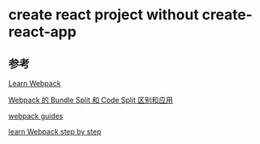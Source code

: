 # create react project without create-react-app

## 参考

[Learn Webpack](https://www.youtube.com/watch?v=3On5Z0gjf4U)

[Webpack 的 Bundle Split 和 Code Split 区别和应用](https://mp.weixin.qq.com/s?__biz=MzA5NzkwNDk3MQ==&mid=2650589063&idx=1&sn=36d69a5ac00fbf90e1cdd8c0c8fec32b&chksm=8891d7a3bfe65eb5033078b4f57985229dbc55735c580882b726778212c25ba7dcb08f57a2ae&mpshare=1&scene=23&srcid=0314knIkjUib5roj3IbwcftM#rd)

[webpack guides](https://webpack.js.org/guides)

[learn Webpack step by step](https://www.youtube.com/watch?v=h3TJ7ZEdzHg&list=PLMEIN_H8vMqPBgFfKNHtGxNMBh-8FHJIg)
